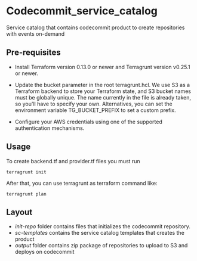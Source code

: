 # Codecommit_service_catalog
Service catalog that contains codecommit product to create repositories with events on-demand

## Pre-requisites

- Install Terraform version 0.13.0 or newer and Terragrunt version v0.25.1 or newer.

- Update the bucket parameter in the root terragrunt.hcl. We use S3 as a Terraform backend to store your Terraform state, and S3 bucket names must be globally unique. The name currently in the file is already taken, so you'll have to specify your own. Alternatives, you can set the environment variable TG_BUCKET_PREFIX to set a custom prefix.

- Configure your AWS credentials using one of the supported authentication mechanisms.

## Usage

To create backend.tf and provider.tf files you must run
```
terragrunt init
```

After that, you can use terragrunt as terraform command like:
```
terragrunt plan
```

## Layout

- _init-repo_ folder contains files that initializes the codecommit repository.
- _sc-templates_ contains the service catalog templates that creates the product
- _output_ folder contains zip package of repositories to upload to S3 and deploys on codecommit

